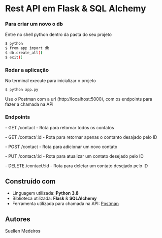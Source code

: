# Rest API em Flask & SQL Alchemy

### Para criar um novo o db

Entre no shell python dentro da pasta do seu projeto

```sh
$ python
$ from app import db 
$ db.create_all() 
$ exit() 
```

### Rodar a aplicação
No terminal execute para inicializar o projeto  
```sh
$ python app.py 
```
Use o Postman com a url (http://localhost:5000), com os endpoints para fazer a chamada na API


### Endpoints
<p> - GET /contact - Rota para retornar todos os contatos</p>

<p> - GET /contact/:id - Rota para retornar apenas o contanto desajado pelo ID</p>

<p> - POST /contact - Rota para adicionar um novo contato</p>

<p> - PUT /contact/:id - Rota para atualizar um contato desejado pelo ID</p>

<p> - DELETE /contact/:id - Rota para deletar um contato desejado pelo ID</p>

## Construído com 
- Linguagem utilizada: **Python 3.8**
- Biblioteca utilizada: **Flask** & **SQLAlchemy**
- Ferramenta utilizada para chamada na API: [Postman](https://www.postman.com/)

## Autores 
<p> Suellen Medeiros</p>


